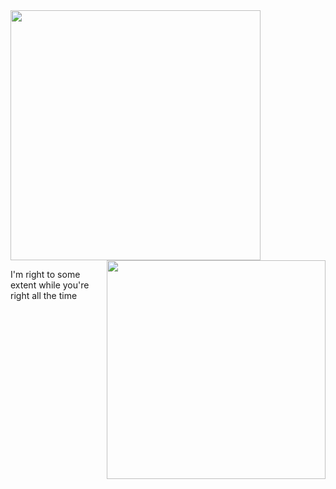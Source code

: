 <div>
  <img width="400"  src="https://github-readme-stats.vercel.app/api?username=hsiaosiyuan0&count_private=true&show_icons=true" />
  <img width="350" align="right" src="https://github-readme-stats.vercel.app/api/top-langs/?username=hsiaosiyuan0&layout=compact" />
</div>

I'm right to some extent while you're right all the time
